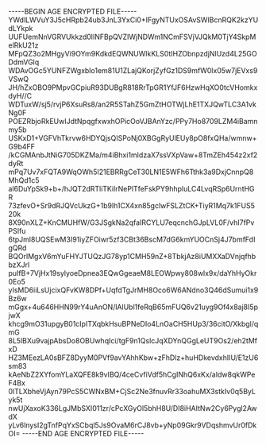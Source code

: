 -----BEGIN AGE ENCRYPTED FILE-----
YWdlLWVuY3J5cHRpb24ub3JnL3YxCi0+IFgyNTUxOSAvSWlBcnRQK2kzYUdLYkpk
UUFUemNnVGRVUkkzd0lINFBpQVZIWjNDWm1NCmFSVjVJQkM0TjY4SkpMelRkU21z
MFpQZ3o2MHgyVi9OYm9KdkdEQWNUWlkKLS0tIHZObnpzdjNlUzd4L25GODdmVGlq
WDAvOGc5YUNFZWgxblo1em81U1ZLajQKorjZyfGz1DS9mfW0lx05w7jEVxs9VSwQ
JH/hZxOBO9PMpvGCpiuR93DUBgR818RrTpGR1YfJF6HzwHqXO0tcVHomkxdyH//C
WDTuxW/sj5/rvjP6XsuRs8/an2R5STahZ5GmZtHOTWjLhE1TXJQwTLC3A1vkNg0F
POEZRbjoRkEUwIJdtNpqgfxwxhOPicOoVJBAnYzc/PPy7Ho8709LZM4iBamnmy5b
USKxD1+VGFVhTkrvw6HDYQjsQISPoNj0XBGgRyUlEUy8pO8fxQHa/wmnw+G9b4FF
/kCGMAnbJtNiG705DKZMa/m4iBhxi1mIdzaX7ssVXpVaw+8TmZEh454z2xf2dyRt
mPq7Uv7xFQTA9WqOWh5I21EBRRgCeT30LN1E5WFh6Tthk3a9DxjCnnpQ8MhQd1c5
al6DuYpSk9+b+/hJQT2dRTliTKilrNePlTfeFskPY9hhpluLC4LvqRSp6UrntHGR
73zfevO+Sr9dRJQVcUkzG+1b9lh1CX4xn85gclwFSLZtCK+TiyR1Mq7k1FUS520k
8X90nXLZ+KnCMUHfW/G3JSgkNa2qfaIRCYLU7eqcnchGJpLVL0F/vhI7fPvPSIfu
6tpJml8UQSEwM3I91iyZFOiwr5zf3CBt36BscM7dG6kmYUOCnSj4J7bmfFdIgQRd
BQOrlMgxV6mYuFHYJTUQzJG78yp1CMH59nZ+8TbkjAz8iUMXXaDVnjqfhbbzXJrl
puIfB+7VjHx19sylyoeDpnea3EQwGgeaeM8LEOWpwy808wlx9x/daYhHyOkr0Eo5
yIsMD6iiLsUjcixQFvKW8DPf+UqfdTgJrMH8Oco6W6ANdno3Q46dSumui1x9Bz6w
mGgx+4u646HHN99rY4uAnON/lAlUbl1feRqB65mFUQ6v21uyg9Of4x8aj8I5pjwX
khcg9mO31upgyB01cIpITXqbkHsuBPNeDIo4LnOaCH5HUp3/36citO/Xkbgl/qmG
8L5lBXu9vajpAbsDo8OBUwhqIci/tgF9n1QslcJqXDYnQGgLeUT9Os2/eh2tMfxD
HZ3MEezLA0sBFZ8DyyM0PVf9avYAhhKbw+zFhDlz+huHDkevdxhIIU/E1zU6sm83
kAeNbZ2XYfomYLaXQFE8k9vIBQ/4ceCvfiVdf5hCgINhQ6xKx/aIdw8qkWPeF4Bx
0lTLXbheVjAyn79PcS5CWNxBM+CjSc2Ne3fnuvRr33oahuMX3stkIv0q5ByLyk5t
nwUjXaxoK336LgJMbSXI011zr/cPcXGyOl5bhH8U/DI8iHAItNw2Cy6Pygl2AwdX
yLv6lnysI2gTnfPqYxSCbql5Js9OvaM6rCJ8vb+yNp09Gkr9VDqshmvUr0fDkOI=
-----END AGE ENCRYPTED FILE-----
